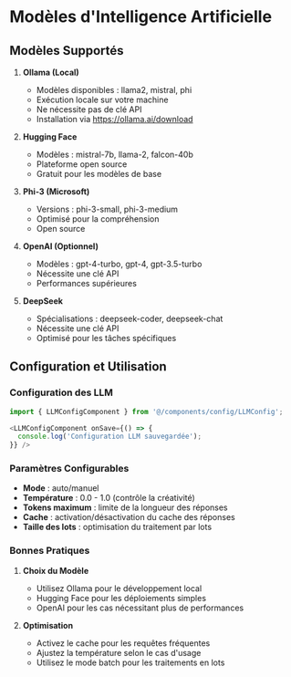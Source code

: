 
# Modèles d'Intelligence Artificielle

## Modèles Supportés

1. **Ollama (Local)**
   - Modèles disponibles : llama2, mistral, phi
   - Exécution locale sur votre machine
   - Ne nécessite pas de clé API
   - Installation via https://ollama.ai/download

2. **Hugging Face**
   - Modèles : mistral-7b, llama-2, falcon-40b
   - Plateforme open source
   - Gratuit pour les modèles de base

3. **Phi-3 (Microsoft)**
   - Versions : phi-3-small, phi-3-medium
   - Optimisé pour la compréhension
   - Open source

4. **OpenAI (Optionnel)**
   - Modèles : gpt-4-turbo, gpt-4, gpt-3.5-turbo
   - Nécessite une clé API
   - Performances supérieures

5. **DeepSeek**
   - Spécialisations : deepseek-coder, deepseek-chat
   - Nécessite une clé API
   - Optimisé pour les tâches spécifiques

## Configuration et Utilisation

### Configuration des LLM

```typescript
import { LLMConfigComponent } from '@/components/config/LLMConfig';

<LLMConfigComponent onSave={() => {
  console.log('Configuration LLM sauvegardée');
}} />
```

### Paramètres Configurables

- **Mode** : auto/manuel
- **Température** : 0.0 - 1.0 (contrôle la créativité)
- **Tokens maximum** : limite de la longueur des réponses
- **Cache** : activation/désactivation du cache des réponses
- **Taille des lots** : optimisation du traitement par lots

### Bonnes Pratiques

1. **Choix du Modèle**
   - Utilisez Ollama pour le développement local
   - Hugging Face pour les déploiements simples
   - OpenAI pour les cas nécessitant plus de performances

2. **Optimisation**
   - Activez le cache pour les requêtes fréquentes
   - Ajustez la température selon le cas d'usage
   - Utilisez le mode batch pour les traitements en lots
